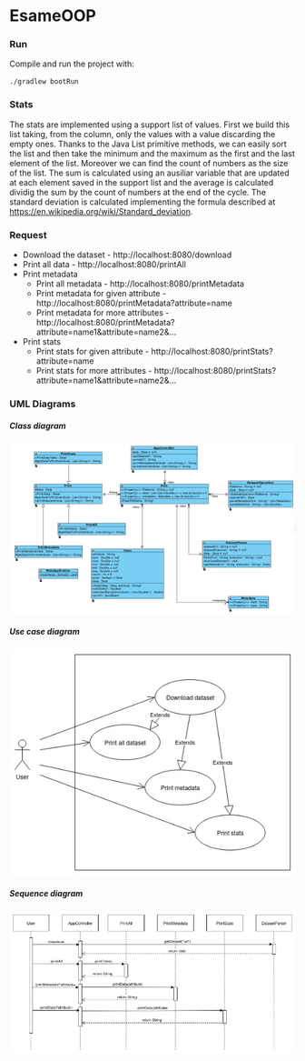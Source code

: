 # EsameOOP

### Run
Compile and run the project with:
<pre><code>./gradlew bootRun </code></pre>

### Stats
The stats are implemented using a support list of values.
First we build this list taking, from the column, only the values with a value discarding the empty ones.
Thanks to the Java List primitive methods, we can easily sort the list and then take the minimum and the maximum as the first and the last element of the list. Moreover we can find the count of numbers as the size of the list.
The sum is calculated using an ausiliar variable that are updated at each element saved in the support list and the average is calculated dividig the sum by the count of numbers at the end of the cycle.
The standard deviation is calculated implementing the formula described at https://en.wikipedia.org/wiki/Standard_deviation.

### Request
* Download the dataset - http://localhost:8080/download
* Print all data - http://localhost:8080/printAll
* Print metadata 
  * Print all metadata - http://localhost:8080/printMetadata
  * Print metadata for given attribute - http://localhost:8080/printMetadata?attribute=name
  * Print metadata for more attributes - http://localhost:8080/printMetadata?attribute=name1&attribute=name2&...
* Print stats
  * Print stats for given attribute - http://localhost:8080/printStats?attribute=name
  * Print stats for more attributes - http://localhost:8080/printStats?attribute=name1&attribute=name2&...
 
### UML Diagrams
##### Class diagram
![](images/class.png)
##### Use case diagram
![](images/Use_Case.jpg)
##### Sequence diagram
![](images/Sequence.jpg)


  
